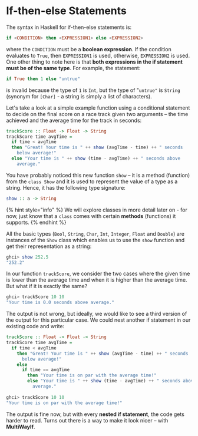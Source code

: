 # If-then-else Statements

The syntax in Haskell for if-then-else statements is:

```haskell
if <CONDITION> then <EXPRESSION1> else <EXPRESSION2>
```

where the `CONDITION` must be a **boolean expression**. If the condition evaluates to `True`, then `EXPRESSION1` is used, otherwise, `EXPRESSION2` is used. One other thing to note here is that **both expressions in the if statement must be of the same type**. For example, the statement:

```haskell
if True then 1 else "untrue"
```

is invalid because the type of `1` is `Int`, but the type of "`untrue"` is `String` (synonym for `[Char]` - a string is simply a list of characters).

Let's take a look at a simple example function using a conditional statement to decide on the final score on a race track given two arguments – the time achieved and the average time for the track in seconds:

```haskell
trackScore :: Float -> Float -> String
trackScore time avgTime =
  if time < avgTime
  then "Great! Your time is " ++ show (avgTime - time) ++ " seconds 
    below average!"
  else "Your time is " ++ show (time - avgTime) ++ " seconds above 
    average."
```

You have probably noticed this new function `show` – it is a method (function) from the `class Show` and it is used to represent the value of a type as a string. Hence, it has the following type signature:

```haskell
show :: a -> String
```

{% hint style="info" %}
We will explore classes in more detail later on - for now, just know that a `class` comes with certain **methods** (functions) it supports.
{% endhint %}

All the basic types (`Bool`, `String`, `Char`, `Int`, `Integer`, `Float` and `Double`) are instances of the `Show` class which enables us to use the `show` function and get their representation as a string:

```haskell
ghci> show 252.5
"252.2"
```

In our function `trackScore`, we consider the two cases where the given time is lower than the average time and when it is higher than the average time. But what if it is exactly the same?

```haskell
ghci> trackScore 10 10
"Your time is 0.0 seconds above average."
```

The output is not wrong, but ideally, we would like to see a third version of the output for this particular case. We could nest another if statement in our existing code and write:

```haskell
trackScore :: Float -> Float -> String
trackScore time avgTime =
  if time < avgTime
    then "Great! Your time is " ++ show (avgTime - time) ++ " seconds 
      below average!"
    else 
      if time == avgTime
        then "Your time is on par with the average time!"
        else "Your time is " ++ show (time - avgTime) ++ " seconds above 
          average."
      
ghci> trackScore 10 10
"Your time is on par with the average time!"
```

The output is fine now, but with every **nested if statement**, the code gets harder to read. Turns out there is a way to make it look nicer – with **MultiWayIf**.
